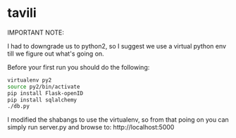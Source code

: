 tavili
======

IMPORTANT NOTE:

I had to downgrade us to python2, so I suggest we use a virtual python env till
we figure out what's going on.

Before your first run you should do the following:

```sh
virtualenv py2
source py2/bin/activate
pip install Flask-openID
pip install sqlalchemy
./db.py
```

I modified the shabangs to use the virtualenv, so from that poing on you can
simply run server.py and browse to:
http://localhost:5000
